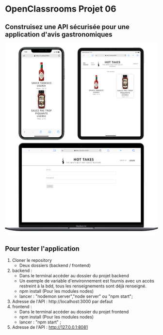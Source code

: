 # OpenClassrooms Projet 06 
## Construisez une API sécurisée pour une application d'avis gastronomiques


![screen Site](./readme.png)

## Pour tester l'application
1. Cloner le repository
    - Deux dossiers (backend / frontend)
2. backend :
    - Dans le terminal accéder au dossier du projet backend
    - Un exemple de variable d'environnement est fournis avec un accès restreint à la bdd, tous les renseignements sont déjà renseigné.
    - npm install (Pour les modules nodes)
    - lancer : "nodemon server","node server" ou "npm start";
3. Adresse de l'API : http://localhost:3000 par defaut
4. frontend : 
    - Dans le terminal accéder au dossier du projet frontend
    - npm install (Pour les modules nodes)
    - lancer : "npm start" ;
5. Adresse de l'API : http://127.0.0.1:8081


